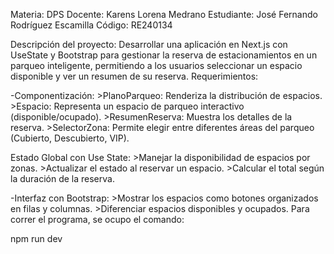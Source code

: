 Materia: DPS Docente: Karens Lorena Medrano Estudiante: José Fernando Rodríguez Escamilla Código: RE240134

Descripción del proyecto: Desarrollar una aplicación en Next.js con UseState y Bootstrap para gestionar la reserva de estacionamientos en un parqueo inteligente, permitiendo a los usuarios seleccionar un espacio disponible y ver un resumen de su reserva. Requerimientos:

-Componentización:
    >PlanoParqueo: Renderiza la distribución de espacios.
    >Espacio: Representa un espacio de parqueo interactivo (disponible/ocupado).
    >ResumenReserva: Muestra los detalles de la reserva.
    >SelectorZona: Permite elegir entre diferentes áreas del parqueo (Cubierto, Descubierto, VIP).
    
Estado Global con Use State:
    >Manejar la disponibilidad de espacios por zonas.
    >Actualizar el estado al reservar un espacio.
    >Calcular el total según la duración de la reserva.
    
-Interfaz con Bootstrap:
    >Mostrar los espacios como botones organizados en filas y columnas.
    >Diferenciar espacios disponibles y ocupados.
Para correr el programa, se ocupo el comando:

npm run dev
